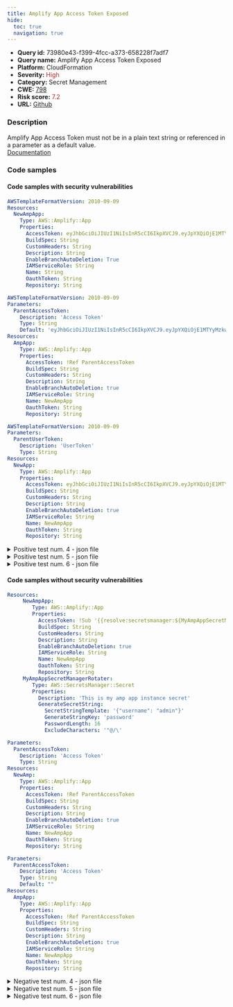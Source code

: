```yaml
---
title: Amplify App Access Token Exposed
hide:
  toc: true
  navigation: true
---
```


<style>
  .highlight .hll {
    background-color: #ff171742;
  }
  .md-content {
    max-width: 1100px;
    margin: 0 auto;
  }
</style>

-   **Query id:** 73980e43-f399-4fcc-a373-658228f7adf7
-   **Query name:** Amplify App Access Token Exposed
-   **Platform:** CloudFormation
-   **Severity:** <span style="color:#bb2124">High</span>
-   **Category:** Secret Management
-   **CWE:** <a href="https://cwe.mitre.org/data/definitions/798.html" onclick="newWindowOpenerSafe(event, 'https://cwe.mitre.org/data/definitions/798.html')">798</a>
-   **Risk score:** <span style="color:#bb2124">7.2</span>
-   **URL:** [Github](https://github.com/Checkmarx/kics/tree/master/assets/queries/cloudFormation/aws/amplify_app_access_token_exposed)

### Description
Amplify App Access Token must not be in a plain text string or referenced in a parameter as a default value.<br>
[Documentation](https://docs.aws.amazon.com/AWSCloudFormation/latest/UserGuide/aws-resource-amplify-app.html)

### Code samples
#### Code samples with security vulnerabilities
```yaml title="Positive test num. 1 - yaml file" hl_lines="6"
AWSTemplateFormatVersion: 2010-09-09
Resources:
  NewAmpApp:
    Type: AWS::Amplify::App
    Properties:
      AccessToken: eyJhbGciOiJIUzI1NiIsInR5cCI6IkpXVCJ9.eyJpYXQiOjE1MTYyMzkwMjJ9.tbDepxpstvGdW8TC3G8zg4B6rUYAOvfzdceoH48wgRQ
      BuildSpec: String
      CustomHeaders: String
      Description: String
      EnableBranchAutoDeletion: True
      IAMServiceRole: String
      Name: String
      OauthToken: String
      Repository: String

```
```yaml title="Positive test num. 2 - yaml file" hl_lines="6"
AWSTemplateFormatVersion: 2010-09-09
Parameters:
  ParentAccessToken:
    Description: 'Access Token'
    Type: String
    Default: 'eyJhbGciOiJIUzI1NiIsInR5cCI6IkpXVCJ9.eyJpYXQiOjE1MTYyMzkwMjJ9.tbDepxpstvGdW8TC3G8zg4B6rUYAOvfzdceoH48wgRQ'
Resources:
  AmpApp:
    Type: AWS::Amplify::App
    Properties:
      AccessToken: !Ref ParentAccessToken
      BuildSpec: String
      CustomHeaders: String
      Description: String
      EnableBranchAutoDeletion: true
      IAMServiceRole: String
      Name: NewAmpApp
      OauthToken: String
      Repository: String

```
```yaml title="Positive test num. 3 - yaml file" hl_lines="10"
AWSTemplateFormatVersion: 2010-09-09
Parameters:
  ParentUserToken:
    Description: 'UserToken'
    Type: String
Resources:
  NewApp:
    Type: AWS::Amplify::App
    Properties:
      AccessToken: eyJhbGciOiJIUzI1NiIsInR5cCI6IkpXVCJ9.eyJpYXQiOjE1MTYyMzkwMjJ9.tbDepxpstvGdW8TC3G8zg4B6rUYAOvfzdceoH48wgRQ
      BuildSpec: String
      CustomHeaders: String
      Description: String
      EnableBranchAutoDeletion: true
      IAMServiceRole: String
      Name: NewAmpApp
      OauthToken: String
      Repository: String

```
<details><summary>Positive test num. 4 - json file</summary>

```json hl_lines="11"
{
  "AWSTemplateFormatVersion": "2010-09-09T00:00:00Z",
  "Resources": {
    "NewAmpApp": {
      "Type": "AWS::Amplify::App",
      "Properties": {
        "EnableBranchAutoDeletion": true,
        "IAMServiceRole": "String",
        "OauthToken": "String",
        "Repository": "String",
        "AccessToken": "eyJhbGciOiJIUzI1NiIsInR5cCI6IkpXVCJ9.eyJpYXQiOjE1MTYyMzkwMjJ9.tbDepxpstvGdW8TC3G8zg4B6rUYAOvfzdceoH48wgRQ",
        "CustomHeaders": "String",
        "Name": "String",
        "BuildSpec": "String",
        "Description": "String"
      }
    }
  }
}

```
</details>
<details><summary>Positive test num. 5 - json file</summary>

```json hl_lines="7"
{
  "AWSTemplateFormatVersion": "2010-09-09T00:00:00Z",
  "Parameters": {
    "ParentAccessToken": {
      "Description": "Access Token",
      "Type": "String",
      "Default": "eyJhbGciOiJIUzI1NiIsInR5cCI6IkpXVCJ9.eyJpYXQiOjE1MTYyMzkwMjJ9.tbDepxpstvGdW8TC3G8zg4B6rUYAOvfzdceoH48wgRQ"
    }
  },
  "Resources": {
    "AmpApp": {
      "Type": "AWS::Amplify::App",
      "Properties": {
        "OauthToken": "String",
        "AccessToken": "ParentAccessToken",
        "Description": "String",
        "EnableBranchAutoDeletion": true,
        "IAMServiceRole": "String",
        "BuildSpec": "String",
        "CustomHeaders": "String",
        "Name": "NewAmpApp",
        "Repository": "String"
      }
    }
  }
}

```
</details>
<details><summary>Positive test num. 6 - json file</summary>

```json hl_lines="9"
{
  "Resources": {
    "NewApp": {
      "Type": "AWS::Amplify::App",
      "Properties": {
        "EnableBranchAutoDeletion": true,
        "IAMServiceRole": "String",
        "Name": "NewAmpApp",
        "AccessToken": "eyJhbGciOiJIUzI1NiIsInR5cCI6IkpXVCJ9.eyJpYXQiOjE1MTYyMzkwMjJ9.tbDepxpstvGdW8TC3G8zg4B6rUYAOvfzdceoH48wgRQ",
        "CustomHeaders": "String",
        "Description": "String",
        "OauthToken": "String",
        "Repository": "String",
        "BuildSpec": "String"
      }
    }
  },
  "AWSTemplateFormatVersion": "2010-09-09T00:00:00Z",
  "Parameters": {
    "ParentUserToken": {
      "Type": "String",
      "Description": "UserToken"
    }
  }
}

```
</details>


#### Code samples without security vulnerabilities
```yaml title="Negative test num. 1 - yaml file"
Resources:
     NewAmpApp:
        Type: AWS::Amplify::App
        Properties:
          AccessToken: !Sub '{{resolve:secretsmanager:${MyAmpAppSecretManagerRotater}::password}}'
          BuildSpec: String
          CustomHeaders: String
          Description: String
          EnableBranchAutoDeletion: true
          IAMServiceRole: String
          Name: NewAmpApp
          OauthToken: String
          Repository: String
     MyAmpAppSecretManagerRotater:
        Type: AWS::SecretsManager::Secret
        Properties:
          Description: 'This is my amp app instance secret'
          GenerateSecretString:
            SecretStringTemplate: '{"username": "admin"}'
            GenerateStringKey: 'password'
            PasswordLength: 16
            ExcludeCharacters: '"@/\'

```
```yaml title="Negative test num. 2 - yaml file"
Parameters:
  ParentAccessToken:
    Description: 'Access Token'
    Type: String
Resources:
  NewAmp:
    Type: AWS::Amplify::App
    Properties:
      AccessToken: !Ref ParentAccessToken
      BuildSpec: String
      CustomHeaders: String
      Description: String
      EnableBranchAutoDeletion: true
      IAMServiceRole: String
      Name: NewAmpApp
      OauthToken: String
      Repository: String

```
```yaml title="Negative test num. 3 - yaml file"
Parameters:
  ParentAccessToken:
    Description: 'Access Token'
    Type: String
    Default: ""
Resources:
  AmpApp:
    Type: AWS::Amplify::App
    Properties:
      AccessToken: !Ref ParentAccessToken
      BuildSpec: String
      CustomHeaders: String
      Description: String
      EnableBranchAutoDeletion: true
      IAMServiceRole: String
      Name: NewAmpApp
      OauthToken: String
      Repository: String

```
<details><summary>Negative test num. 4 - json file</summary>

```json
{
  "Resources": {
    "NewAmpApp": {
      "Type": "AWS::Amplify::App",
      "Properties": {
        "Name": "NewAmpApp",
        "Repository": "String",
        "AccessToken": "{{resolve:secretsmanager:${MyAmpAppSecretManagerRotater}::password}}",
        "BuildSpec": "String",
        "Description": "String",
        "OauthToken": "String",
        "CustomHeaders": "String",
        "EnableBranchAutoDeletion": true,
        "IAMServiceRole": "String"
      }
    },
    "MyAmpAppSecretManagerRotater": {
      "Type": "AWS::SecretsManager::Secret",
      "Properties": {
        "Description": "This is my amp app instance secret",
        "GenerateSecretString": {
          "SecretStringTemplate": "{\"username\": \"admin\"}",
          "GenerateStringKey": "password",
          "PasswordLength": 16,
          "ExcludeCharacters": "\"@/\\"
        }
      }
    }
  }
}

```
</details>
<details><summary>Negative test num. 5 - json file</summary>

```json
{
  "Parameters": {
    "ParentAccessToken": {
      "Description": "Access Token",
      "Type": "String"
    }
  },
  "Resources": {
    "NewAmp": {
      "Properties": {
        "Name": "NewAmpApp",
        "AccessToken": "ParentAccessToken",
        "BuildSpec": "String",
        "Description": "String",
        "EnableBranchAutoDeletion": true,
        "CustomHeaders": "String",
        "IAMServiceRole": "String",
        "OauthToken": "String",
        "Repository": "String"
      },
      "Type": "AWS::Amplify::App"
    }
  }
}

```
</details>
<details><summary>Negative test num. 6 - json file</summary>

```json
{
  "Parameters": {
    "ParentAccessToken": {
      "Description": "Access Token",
      "Type": "String",
      "Default": ""
    }
  },
  "Resources": {
    "AmpApp": {
      "Type": "AWS::Amplify::App",
      "Properties": {
        "AccessToken": "ParentAccessToken",
        "BuildSpec": "String",
        "Repository": "String",
        "OauthToken": "String",
        "CustomHeaders": "String",
        "Description": "String",
        "EnableBranchAutoDeletion": true,
        "IAMServiceRole": "String",
        "Name": "NewAmpApp"
      }
    }
  }
}

```
</details>

